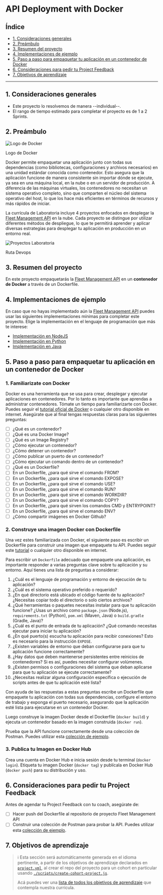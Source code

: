 # API Deployment with Docker

## Índice

- [1. Consideraciones generales](#1-consideraciones-generales)
- [2. Preámbulo](#2-preámbulo)
- [3. Resumen del proyecto](#3-resumen-del-proyecto)
- [4. Implementaciones de ejemplo](#4-Implementaciones-de-ejemplo)
- [5. Paso a paso para empaquetar tu aplicación en un contenedor de Docker](#5-Paso-a-paso-para-empaquetar-tu-aplicación-en-un-contenedor-de-Docker)
- [6. Consideraciones para pedir tu Project Feedback](#6-Consideraciones-para-pedir-tu-Project-Feedback)
- [7. Objetivos de aprendizaje](#7-Objetivos-de-aprendizaje)

---

## 1. Consideraciones generales

- Este proyecto lo resolvemos de manera --individual--.
- El rango de tiempo estimado para completar el proyecto es de 1 a 2 Sprints.

## 2. Preámbulo

<img
src="https://github.com/user-attachments/assets/cc4938e0-3c1b-4f4f-9c5c-4a1b181681fa"
alt="Logo de Docker"
aria-describedby="docker-logo" />

<p id="docker-logo">
Logo de Docker
</p>

Docker permite empaquetar una aplicación junto con todas sus dependencias
(como bibliotecas, configuraciones y archivos necesarios) en una unidad
estándar conocida como contenedor. Esto asegura que la aplicación funcione
de manera consistente sin importar dónde se ejecute, ya sea en una máquina local,
en la nube o en un servidor de producción. A diferencia de las máquinas virtuales,
los contenedores no necesitan un sistema operativo completo, sino que comparten
el núcleo del sistema operativo del host, lo que los hace más eficientes en términos
de recursos y más rápidos de iniciar.

La currícula de Laboratoria incluye 4 proyectos enfocados en
desplegar la [Fleet Management API](../05-fleet-management-api/README.md)
en la nube. Cada proyecto se distingue por utilizar
diferentes métodos de despliegue, lo que te permitirá aprender y aplicar
diversas estrategias para desplegar tu aplicación en producción en un entorno real.

<img
src="https://github.com/user-attachments/assets/807d21eb-4f47-4b91-8441-a952192562f0"
alt="Proyectos Laboratoria"
aria-describedby="devops-projects-laboratoria" />

<p id="devops-projects-laboratoria">
Ruta Devops
</p>

## 3. Resumen del proyecto

En este proyecto empaquetarás la [Fleet Management API](../05-fleet-management-api/README.md)
en un **contenedor de Docker** a través de un Dockerfile.

## 4. Implementaciones de ejemplo

En caso que no hayas implementado aún la
[Fleet Management API](../05-fleet-management-api/README.md)
puedes usar las siguientes implementaciones mínimas para
completar este proyecto. Elige la implementación en el
lenguaje de programación que más te interese:

- [Implementación en NodeJS](https://github.com/Laboratoria/minimum-impl-fleet-management-api-nodejs)
- [Implementación en Python](https://github.com/Laboratoria/minimum-impl-fleet-management-api-python)
- [Implementación en Java](https://github.com/Laboratoria/minimum-impl-fleet-management-api-java)

## 5. Paso a paso para empaquetar tu aplicación en un contenedor de Docker

### 1. Familiarizate con Docker

Docker es una herramienta que se usa para crear, desplegar y ejecutar
aplicaciones en contenedores. Por lo tanto es importante
que aprendas a administrar contenedores. Tómate un tiempo
para familiarizarte con Docker. Puedes seguir el
[tutorial oficial de Docker](https://www.docker.com/101-tutorial/) o cualquier
otro disponible en internet. Asegúrate que al final tengas respuestas
claras para las siguientes preguntas:

- [ ] ¿Qué es un contenedor?
- [ ] ¿Qué es una Docker Image?
- [ ] ¿Qué es un Image Registry?
- [ ] ¿Cómo ejecutar un contenedor?
- [ ] ¿Cómo detener un contenedor?
- [ ] ¿Cómo publicar un puerto de un contenedor?
- [ ] ¿Cómo ejecutar un comando dentro de un contenedor?
- [ ] ¿Qué es un Dockerfile?
- [ ] En un Dockerfile, ¿para qué sirve el comando FROM?
- [ ] En un Dockerfile, ¿para qué sirve el comando EXPOSE?
- [ ] En un Dockerfile, ¿para qué sirve el comando USE?
- [ ] En un Dockerfile, ¿para qué sirve el comando RUN?
- [ ] En un Dockerfile, ¿para qué sirve el comando WORKDIR?
- [ ] En un Dockerfile, ¿para qué sirve el comando COPY?
- [ ] En un Dockerfile, ¿para qué sirven los comandos CMD y ENTRYPOINT?
- [ ] En un Dockerfile, ¿para qué sirve el comando ENV?
- [ ] ¿Cómo compartir imágenes en Docker Github?

### 2. Construye una imagen Docker con Dockerfile

Una vez estes familiarizada con Docker, el siguiente paso es escribir
un Dockerfile para construir una imagen que empaquete tu API.
Puedes seguir este [tutorial](https://medium.com/@anshita.bhasin/a-step-by-step-guide-to-create-dockerfile-9e3744d38d11)
o cualquier otro disponible en internet.

Para escribir un `Dockerfile` adecuado que empaquete una aplicación,
es importante responder a varias preguntas clave sobre tu aplicación y su entorno.
Aquí tienes una lista de preguntas a considerar:

1. ¿Cuál es el lenguaje de programación y entorno de ejecución de tu aplicación?
2. ¿Cuál es el sistema operativo preferido o requerido?
3. ¿En qué directorio está ubicado el código fuente de tu aplicación? ¿Necesitas
copiar todo el directorio o solo ciertos archivos?
4. ¿Qué herramientas o paquetes necesitas instalar para que tu aplicación funcione?
¿Usas un archivo como `package.json` (Node.js), `requirements.txt` (Python),
`pom.xml` (Maven, Java) o `build.gradle` (Gradle, Java)?
5. ¿Cuál es el punto de entrada de tu aplicación? ¿Qué comando necesitas ejecutar
para iniciar tu aplicación?
6. ¿En qué puerto(s) escucha tu aplicación para recibir conexiones? Esto es necesario
para la instrucción `EXPOSE`.
7. ¿Existen variables de entorno que deban configurarse para que tu aplicación
funcione correctamente?
8. ¿Hay datos que deben mantenerse persistentes entre reinicios de contenedores?
Si es así, puedes necesitar configurar volúmenes.
9. ¿Existen permisos o configuraciones del sistema que deban aplicarse para que tu
aplicación se ejecute correctamente?
10. ¿Necesitas realizar alguna configuración específica o ejecución de scripts antes
de que tu aplicación esté lista?

Con ayuda de las respuestas a estas preguntas escribe un Dockerfile
que empaquete tu aplicación con todas sus dependencias, configure el
entorno de trabajo y exponga el puerto necesario, asegurando que la
aplicación esté lista para ejecutarse en un contenedor Docker.

Luego construye la imagen Docker desde el Dockerfile (`docker build`) y  ejecuta
un contenedor basado en la imagen construida (`docker run`).

Prueba que la API funcione correctamente desde una colección de Postman.
Puedes utilizar esta
[colección de ejemplo](https://github.com/Laboratoria/curriculum/tree/main/projects/05-fleet-management-api#7-testing).

### 3. Publica tu Imagen en Docker Hub

Crea una cuenta en Docker Hub e inicia sesión desde tu terminal (`docker login`).
Etiqueta tu imagen Docker (`docker tag`) y publícala en Docker Hub (`docker push`)
para su distribución y uso.

## 6. Consideraciones para pedir tu Project Feedback

Antes de agendar tu Project Feedback con tu coach, asegúrate de:

- [ ] Hacer push del Dockerfile al repositorio de proyecto Fleet Management API
- [ ] Construir una colección de Postman para probar la API.
Puedes utilizar esta
[colección de ejemplo](https://github.com/Laboratoria/curriculum/tree/main/projects/05-fleet-management-api#7-testing).

## 7. Objetivos de aprendizaje

> ℹ️ Esta sección será automáticamente generada en el idioma pertinente, a partir
> de los objetivos de aprendizaje declarados en [`project.yml`](./project.yml),
> al crear el repo del proyecto para un cohort en particular usando
> [`./scripts/create-cohort-project.js`](../../scripts#create-cohort-project-coaches).
>
> Acá puedes ver una [lista de todos los objetivos de aprendizaje](../../learning-objectives/data.yml)
> que contempla nuestra currícula.
